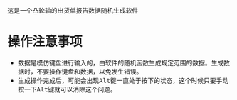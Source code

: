 这是一个凸轮轴的出货单报告数据随机生成软件
# 操作注意事项
* 数据是模仿键盘进行输入的，由软件的随机函数生成规定范围的数据。生成数据时，不要操作键盘和数据，以免发生错误。
* 生成操作完成后，可能会出现<kbd>Alt</kbd>键一直处于按下的状态，这个时候只要手动按一下<kbd>Alt</kbd>键就可以消除这个问题。
